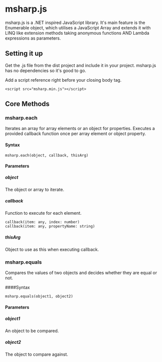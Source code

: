 # msharp.js

msharp.js is a .NET inspired JavaScript library. It's main feature 
is the Enumerable object, which utilises a JavaScript Array and 
extends it with LINQ like extension methods taking anonymous functions
AND Lambda expressions as parameters.

## Setting it up

Get the .js file from the dist project and include it in your 
project. msharp.js has no dependencies so it's good to go.

Add a script reference right before your closing body tag.

````
<script src="msharp.min.js"></script>
````

## Core Methods

### msharp.each

Iterates an array for array elements or an object for properties.
Executes a provided callback function once per array element or object property.

#### Syntax

````
msharp.each(object, callback, thisArg)
````

#### Parameters

##### object
The object or array to iterate.

##### callback
Function to execute for each element.
````
callback(item: any, index: number)
callback(item: any, propertyName: string)
````

##### thisArg
Object to use as this when executing callback.

### msharp.equals

Compares the values of two objects and decides whether they are equal or not.

####Syntax

````
msharp.equals(object1, object2)
````

#### Parameters

##### object1
An object to be compared.

##### object2
The object to compare against.